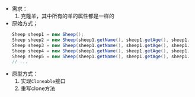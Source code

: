 - 需求：
    1. 克隆羊，其中所有的羊的属性都是一样的
- 原始方式；
  ```java
  Sheep sheep1 = new Sheep();
  Sheep sheep2 = new Sheep(sheep1.getName(), sheep1.getAge(), sheep1.getColor());
  Sheep sheep3 = new Sheep(sheep1.getName(), sheep1.getAge(), sheep1.getColor());
  Sheep sheep4 = new Sheep(sheep1.getName(), sheep1.getAge(), sheep1.getColor());
  Sheep sheep5 = new Sheep(sheep1.getName(), sheep1.getAge(), sheep1.getColor());
  // ...
  ```
- 原型方式：
    1. 实现`Cloneable`接口
    2. 重写clone方法
